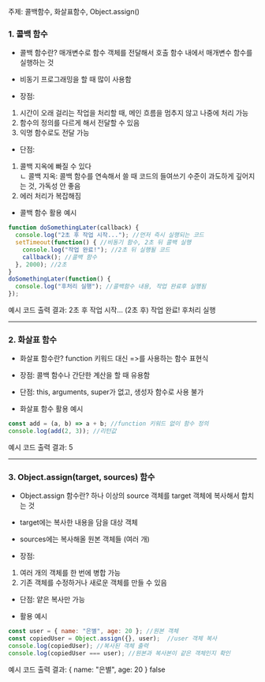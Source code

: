 주제: 콜백함수, 화살표함수, Object.assign()

### 1. 콜백 함수
- 콜백 함수란? 매개변수로 함수 객체를 전달해서 호출 함수 내에서 매개변수 함수를 실행하는 것
- 비동기 프로그래밍을 할 때 많이 사용함

- 장점:
1. 시간이 오래 걸리는 작업을 처리할 때, 메인 흐름을 멈추지 않고 나중에 처리 가능
2. 함수의 정의를 다르게 해서 전달할 수 있음
3. 익명 함수로도 전달 가능
-  단점:
1. 콜백 지옥에 빠질 수 있다  
    ㄴ 콜백 지옥: 콜백 함수를 연속해서 쓸 때 코드의 들여쓰기 수준이 과도하게 깊어지는 것, 가독성 안 좋음
2. 에러 처리가 복잡해짐

- 콜백 함수 활용 예시
```js
function doSomethingLater(callback) { 
  console.log("2초 후 작업 시작..."); //먼저 즉시 실행되는 코드
  setTimeout(function() { //비동기 함수, 2초 뒤 콜백 실행
    console.log("작업 완료!"); //2초 뒤 실행될 코드
    callback(); //콜백 함수
  }, 2000); //2초
}
doSomethingLater(function() { 
  console.log("후처리 실행"); //콜백함수 내용, 작업 완료후 실행됨
});
```
예시 코드 출력 결과: 
2초 후 작업 시작...
(2초 후)
작업 완료!
후처리 실행  

---

### 2. 화살표 함수
- 화살표 함수란? function 키워드 대신 =>를 사용하는 함수 표현식

- 장점: 콜백 함수나 간단한 계산을 할 때 유용함
- 단점: this, arguments, super가 없고, 생성자 함수로 사용 불가

- 화살표 함수 활용 예시
```js
const add = (a, b) => a + b; //function 키워드 없이 함수 정의
console.log(add(2, 3)); //리턴값
```
예시 코드 출력 결과:
5   

---

### 3. Object.assign(target, sources) 함수
- Object.assign 함수란? 하나 이상의 source 객체를 target 객체에 복사해서 합치는 것
- target에는 복사한 내용을 담을 대상 객체
- sources에는 복사해올 원본 객체들 (여러 개)

- 장점: 
1. 여러 개의 객체를 한 번에 병합 가능
2. 기존 객체를 수정하거나 새로운 객체를 만들 수 있음
- 단점: 얕은 복사만 가능

- 활용 예시
```js
const user = { name: "은별", age: 20 }; //원본 객체
const copiedUser = Object.assign({}, user);  //user 객체 복사
console.log(copiedUser); //복사된 객체 출력
console.log(copiedUser === user); //원본과 복사본이 같은 객체인지 확인
```
예시 코드 출력 결과:
{ name: "은별", age: 20 }
false




